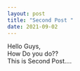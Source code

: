 ```yaml
---
layout: post
title: "Second Post "
date: 2021-09-02
---
```

Hello Guys, <br>
How Do you do?? <br>
This is Second Post....
